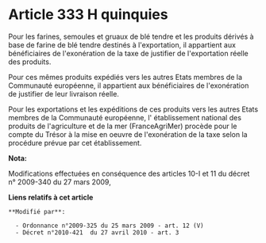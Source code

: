 # Article 333 H quinquies

Pour les farines, semoules et gruaux de blé tendre et les produits dérivés à base de farine de blé tendre destinés à
l'exportation, il appartient aux bénéficiaires de l'exonération de la taxe de justifier de l'exportation réelle des
produits. 

Pour ces mêmes produits expédiés vers les autres Etats membres de la Communauté européenne, il appartient aux bénéficiaires
de l'exonération de justifier de leur livraison réelle. 

Pour les exportations et les expéditions de ces produits vers les autres Etats membres de la Communauté européenne, l'
établissement national des produits de l'agriculture et de la mer (FranceAgriMer) procède pour le compte du Trésor à la mise
en oeuvre de l'exonération de la taxe selon la procédure prévue par cet établissement.

**Nota:**

Modifications effectuées en conséquence des articles 10-I et 11 du décret n° 2009-340 du 27 mars 2009,

**Liens relatifs à cet article**

	**Modifié par**:

	  - Ordonnance n°2009-325 du 25 mars 2009 - art. 12 (V)
	  - Décret n°2010-421  du 27 avril 2010 - art. 3
